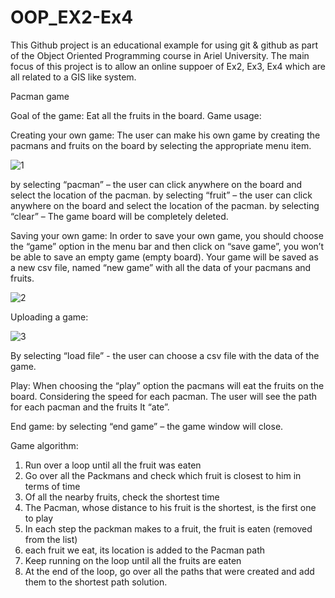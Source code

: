 # OOP_EX2-Ex4
This Github project is an educational example for using git & github as part of the Object Oriented Programming course in Ariel University. The main focus of this project is to allow an online suppoer of Ex2, Ex3, Ex4 which are all related to a GIS like system.

Pacman game

Goal of the game: Eat all the fruits in the board.
Game usage:

Creating your own game:
The user can make his own game by creating the pacmans and fruits on the board by selecting the appropriate menu item.


![1](https://user-images.githubusercontent.com/44944939/50638350-25fe1480-0f66-11e9-8b8d-b738a737a14e.png)

 
by selecting “pacman” – the user can click anywhere on the board and select the location of the pacman.
by selecting “fruit” – the user can click anywhere on the board and select the location of the pacman.
by selecting “clear” – The game board will be completely deleted.


Saving your own game: 
In order to save your own game, you should choose the “game” option in the menu bar and then click on “save game”, you won’t be able to save an empty game (empty board). Your game will be saved as a new csv file, named “new game” with all the data of your pacmans and fruits.


 ![2](https://user-images.githubusercontent.com/44944939/50638425-5ba2fd80-0f66-11e9-94f0-f167d37057a6.png)


Uploading a game: 


![3](https://user-images.githubusercontent.com/44944939/50638447-76757200-0f66-11e9-86ce-6eb9789803b2.png)

By selecting “load file” - the user can choose a csv file with the data of the game.

Play: 
When choosing the “play” option the pacmans will eat the fruits on the board. Considering the speed for each pacman.  The user will see the path for each pacman and the fruits It “ate”.

End game:
by selecting “end game” – the game window will close.


Game algorithm:

1.	Run over a loop until all the fruit was eaten
2.	Go over all the Packmans and check which fruit is closest to him in terms of time
3.	Of all the nearby fruits, check the shortest time
4.	The Pacman, whose distance to his fruit is the shortest, is the first one to play
5.	In each step the packman makes to a fruit, the fruit is eaten (removed from the list)
6.	each fruit we eat, its location is added to the Pacman path
7.	Keep running on the loop until all the fruits are eaten
8.	At the end of the loop, go over all the paths that were created and add them to the shortest path solution.

